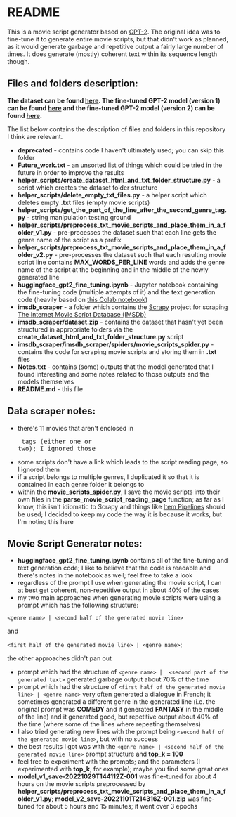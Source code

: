 # README

This is a movie script generator based on [GPT-2](https://en.wikipedia.org/wiki/GPT-2). The original idea was to fine-tune it to generate entire movie scripts, but that didn't work as planned, as it would generate garbage and repetitive output a fairly large number of times. It does generate (mostly) coherent text within its sequence length though.
 
## Files and folders description:

**The dataset can be found [here](https://drive.google.com/file/d/1au3Qk0OyPJ9Dcozu7yV7hzh6PX7j6CBF/view?usp=share_link). The fine-tuned GPT-2 model (version 1) can be found [here](https://drive.google.com/file/d/1P8CGGWo63UHYm_yeJlR7jBqkGLe9Yeuw/view?usp=share_link) and the fine-tuned GPT-2 model (version 2) can be found [here](https://drive.google.com/file/d/1mMG0O-TLQO2NXdDGYQH8pOC9mXM_lX9b/view?usp=share_link).**

The list below contains the description of files and folders in this repository I think are relevant. 

 - **deprecated** - contains code I haven't ultimately used; you can skip this folder
 - **Future_work.txt** - an unsorted list of things which could be tried in the future in order to improve the results
 - **helper_scripts/create_dataset_html_and_txt_folder_structure.py** - a script which creates the dataset folder structure
 - **helper_scripts/delete_empty_txt_files.py** - a helper script which deletes empty **.txt** files (empty movie scripts)
 - **helper_scripts/get_the_part_of_the_line_after_the_second_genre_tag.py** - string manipulation testing ground
 - **helper_scripts/preprocess_txt_movie_scripts_and_place_them_in_a_folder_v1.py** - pre-processes the dataset such that each line gets the genre name of the script as a prefix
 - **helper_scripts/preprocess_txt_movie_scripts_and_place_them_in_a_folder_v2.py** - pre-processes the dataset such that each resulting movie script line contains **MAX_WORDS_PER_LINE** words and adds the genre name of the script at the beginning and in the middle of the newly generated line
 - **huggingface_gpt2_fine_tuning.ipynb** - Jupyter notebook containing the fine-tuning code (multiple attempts of it) and the text generation code (heavily based on [this Colab notebook](https://reyfarhan.com/posts/easy-gpt2-finetuning-huggingface/))
 - **imsdb_scraper** - a folder which contains the [Scrapy](https://scrapy.org/) project for scraping [The Internet Movie Script Database (IMSDb)](https://imsdb.com/)
 - **imsdb_scraper/dataset.zip** - contains the dataset that hasn't yet been structured in appropriate folders via the **create_dataset_html_and_txt_folder_structure.py** script
 - **imsdb_scraper/imsdb_scraper/spiders/movie_scripts_spider.py** - contains the code for scraping movie scripts and storing them in **.txt** files
 - **Notes.txt** - contains (some) outputs that the model generated that I found interesting and some notes related to those outputs and the models themselves
 - **README.md** - this file
 
 
## Data scraper notes:

 - there's 11 movies that aren't enclosed in <pre> tags (either one or two); I ignored those
 - some scripts don't have a link which leads to the script reading page, so I ignored them
 - if a script belongs to multiple genres, I duplicated it so that it is contained in each genre folder it belongs to
 - within the **movie_scripts_spider.py**, I save the movie scripts into their own files in the **parse_movie_script_reading_page** function; as far as I know, this isn't idiomatic to Scrapy and things like [Item Pipelines](https://docs.scrapy.org/en/latest/topics/item-pipeline.html) should be used; I decided to keep my code the way it is because it works, but I'm noting this here
 
## Movie Script Generator notes:
 
 - **huggingface_gpt2_fine_tuning.ipynb** contains all of the fine-tuning and text generation code; I like to believe that the code is readable and there's notes in the notebook as well; feel free to take a look
 - regardless of the prompt I use when generating the movie script, I can at best get coherent, non-repetitive output in about 40% of the cases
 - my two main approaches when generating movie scripts were using a prompt which has the following structure:
 
 `<genre name> | <second half of the generated movie line>`
 
 and
 
 `<first half of the generated movie line> | <genre name>`;
 
 the other approaches didn't pan out
 - prompt which had the structure of `<genre name> |  <second part of the generated text>` generated garbage output about 70% of the time
 - prompt which had the structure of `<first half of the generated movie line> | <genre name>` very often generated a dialogue in French; it sometimes generated a different genre in the generated line (i.e. the original prompt was **COMEDY** and it generated **FANTASY** in the middle of the line) and it generated good, but repetitive output about 40% of the time (where some of the lines where repeating themselves)
 - I also tried generating new lines with the prompt being `<second half of the generated movie line>`, but with no success
 - the best results I got was with the `<genre name> | <second half of the generated movie line>` prompt structure and **top_k = 100**
 - feel free to experiment with the prompts; and the parameters (I experimented with **top_k**, for example); maybe you find some great ones
 - **model_v1_save-20221029T144112Z-001** was fine-tuned for about 4 hours on the movie scripts preprocessed by **helper_scripts/preprocess_txt_movie_scripts_and_place_them_in_a_folder_v1.py**; **model_v2_save-20221101T214316Z-001.zip** was fine-tuned for about 5 hours and 15 minutes; it went over 3 epochs
